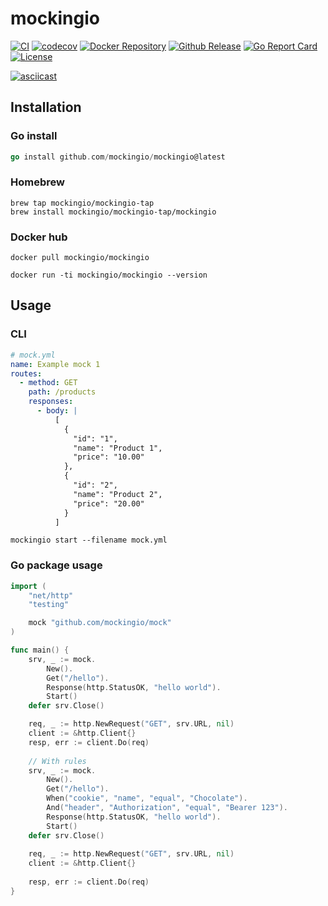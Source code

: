 # mockingio

[![CI](https://github.com/mockingio/mockingio/actions/workflows/auto-release.yml/badge.svg)](https://github.com/mockingio/mockingio/actions/workflows/auto_release.yml)
[![codecov](https://codecov.io/gh/mockingio/mockingio/branch/main/graph/badge.svg?token=0AXGI7UR85)](https://codecov.io/gh/mockingio/mockingio)
[![Docker Repository](https://img.shields.io/docker/pulls/mockingio/mockingio)](https://hub.docker.com/r/mockingio/mockingio)
[![Github Release](https://img.shields.io/github/v/release/mockingio/mockingio)](https://github.com/mockingio/mockingio/releases/latest)
[![Go Report Card](https://goreportcard.com/badge/github.com/mockingio/mockingio)](https://goreportcard.com/report/github.com/mockingio/mockingio)
[![License](https://img.shields.io/badge/License-Apache_2.0-blue.svg)](https://opensource.org/licenses/Apache-2.0)

[![asciicast](https://asciinema.org/a/7u0HYp6dNWnB3ospc2DdgKOIY.svg)](https://asciinema.org/a/7u0HYp6dNWnB3ospc2DdgKOIY)

## Installation

### Go install

```go
go install github.com/mockingio/mockingio@latest
```

### Homebrew

```shell
brew tap mockingio/mockingio-tap
brew install mockingio/mockingio-tap/mockingio
```

### Docker hub

```shell
docker pull mockingio/mockingio

docker run -ti mockingio/mockingio --version
```

## Usage

### CLI
```yaml
# mock.yml
name: Example mock 1
routes:
  - method: GET
    path: /products
    responses:
      - body: |
          [
            {
              "id": "1",
              "name": "Product 1",
              "price": "10.00"
            },
            {
              "id": "2",
              "name": "Product 2",
              "price": "20.00"
            }
          ]

```
`mockingio start --filename mock.yml`

### Go package usage

```go
import (
	"net/http"
	"testing"

	mock "github.com/mockingio/mock"
)

func main() {
	srv, _ := mock.
		New().
		Get("/hello").
		Response(http.StatusOK, "hello world").
		Start()
	defer srv.Close()

	req, _ := http.NewRequest("GET", srv.URL, nil)
	client := &http.Client{}
	resp, err := client.Do(req)
	
    // With rules
    srv, _ := mock.
        New().
        Get("/hello").
        When("cookie", "name", "equal", "Chocolate").
        And("header", "Authorization", "equal", "Bearer 123").
        Response(http.StatusOK, "hello world").
        Start()
    defer srv.Close()
    
    req, _ := http.NewRequest("GET", srv.URL, nil)
    client := &http.Client{}
    
    resp, err := client.Do(req)
}
```